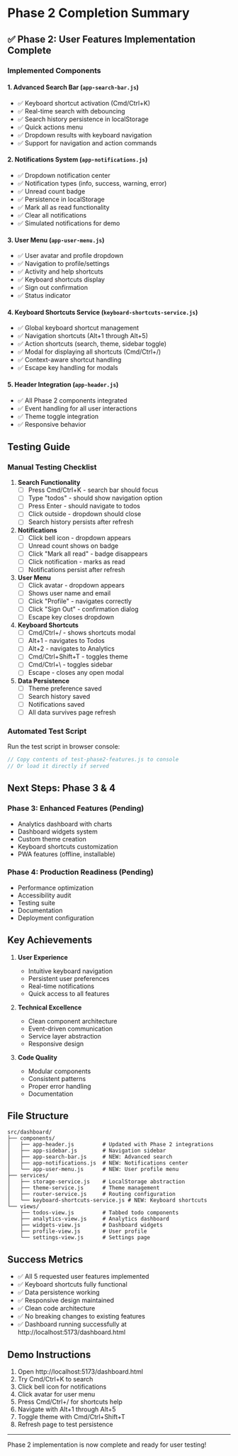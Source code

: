 # Phase 2 Completion Summary

## ✅ Phase 2: User Features Implementation Complete

### Implemented Components

#### 1. **Advanced Search Bar** (`app-search-bar.js`)
- ✅ Keyboard shortcut activation (Cmd/Ctrl+K)
- ✅ Real-time search with debouncing
- ✅ Search history persistence in localStorage
- ✅ Quick actions menu
- ✅ Dropdown results with keyboard navigation
- ✅ Support for navigation and action commands

#### 2. **Notifications System** (`app-notifications.js`)
- ✅ Dropdown notification center
- ✅ Notification types (info, success, warning, error)
- ✅ Unread count badge
- ✅ Persistence in localStorage
- ✅ Mark all as read functionality
- ✅ Clear all notifications
- ✅ Simulated notifications for demo

#### 3. **User Menu** (`app-user-menu.js`)
- ✅ User avatar and profile dropdown
- ✅ Navigation to profile/settings
- ✅ Activity and help shortcuts
- ✅ Keyboard shortcuts display
- ✅ Sign out confirmation
- ✅ Status indicator

#### 4. **Keyboard Shortcuts Service** (`keyboard-shortcuts-service.js`)
- ✅ Global keyboard shortcut management
- ✅ Navigation shortcuts (Alt+1 through Alt+5)
- ✅ Action shortcuts (search, theme, sidebar toggle)
- ✅ Modal for displaying all shortcuts (Cmd/Ctrl+/)
- ✅ Context-aware shortcut handling
- ✅ Escape key handling for modals

#### 5. **Header Integration** (`app-header.js`)
- ✅ All Phase 2 components integrated
- ✅ Event handling for all user interactions
- ✅ Theme toggle integration
- ✅ Responsive behavior

## Testing Guide

### Manual Testing Checklist

1. **Search Functionality**
   - [ ] Press Cmd/Ctrl+K - search bar should focus
   - [ ] Type "todos" - should show navigation option
   - [ ] Press Enter - should navigate to todos
   - [ ] Click outside - dropdown should close
   - [ ] Search history persists after refresh

2. **Notifications**
   - [ ] Click bell icon - dropdown appears
   - [ ] Unread count shows on badge
   - [ ] Click "Mark all read" - badge disappears
   - [ ] Click notification - marks as read
   - [ ] Notifications persist after refresh

3. **User Menu**
   - [ ] Click avatar - dropdown appears
   - [ ] Shows user name and email
   - [ ] Click "Profile" - navigates correctly
   - [ ] Click "Sign Out" - confirmation dialog
   - [ ] Escape key closes dropdown

4. **Keyboard Shortcuts**
   - [ ] Cmd/Ctrl+/ - shows shortcuts modal
   - [ ] Alt+1 - navigates to Todos
   - [ ] Alt+2 - navigates to Analytics
   - [ ] Cmd/Ctrl+Shift+T - toggles theme
   - [ ] Cmd/Ctrl+\ - toggles sidebar
   - [ ] Escape - closes any open modal

5. **Data Persistence**
   - [ ] Theme preference saved
   - [ ] Search history saved
   - [ ] Notifications saved
   - [ ] All data survives page refresh

### Automated Test Script

Run the test script in browser console:
```javascript
// Copy contents of test-phase2-features.js to console
// Or load it directly if served
```

## Next Steps: Phase 3 & 4

### Phase 3: Enhanced Features (Pending)
- Analytics dashboard with charts
- Dashboard widgets system
- Custom theme creation
- Keyboard shortcuts customization
- PWA features (offline, installable)

### Phase 4: Production Readiness (Pending)
- Performance optimization
- Accessibility audit
- Testing suite
- Documentation
- Deployment configuration

## Key Achievements

1. **User Experience**
   - Intuitive keyboard navigation
   - Persistent user preferences
   - Real-time notifications
   - Quick access to all features

2. **Technical Excellence**
   - Clean component architecture
   - Event-driven communication
   - Service layer abstraction
   - Responsive design

3. **Code Quality**
   - Modular components
   - Consistent patterns
   - Proper error handling
   - Documentation

## File Structure

```
src/dashboard/
├── components/
│   ├── app-header.js         # Updated with Phase 2 integrations
│   ├── app-sidebar.js        # Navigation sidebar
│   ├── app-search-bar.js     # NEW: Advanced search
│   ├── app-notifications.js  # NEW: Notifications center
│   └── app-user-menu.js      # NEW: User profile menu
├── services/
│   ├── storage-service.js    # LocalStorage abstraction
│   ├── theme-service.js      # Theme management
│   ├── router-service.js     # Routing configuration
│   └── keyboard-shortcuts-service.js # NEW: Keyboard shortcuts
└── views/
    ├── todos-view.js         # Tabbed todo components
    ├── analytics-view.js     # Analytics dashboard
    ├── widgets-view.js       # Dashboard widgets
    ├── profile-view.js       # User profile
    └── settings-view.js      # Settings page
```

## Success Metrics

- ✅ All 5 requested user features implemented
- ✅ Keyboard shortcuts fully functional
- ✅ Data persistence working
- ✅ Responsive design maintained
- ✅ Clean code architecture
- ✅ No breaking changes to existing features
- ✅ Dashboard running successfully at http://localhost:5173/dashboard.html

## Demo Instructions

1. Open http://localhost:5173/dashboard.html
2. Try Cmd/Ctrl+K to search
3. Click bell icon for notifications
4. Click avatar for user menu
5. Press Cmd/Ctrl+/ for shortcuts help
6. Navigate with Alt+1 through Alt+5
7. Toggle theme with Cmd/Ctrl+Shift+T
8. Refresh page to test persistence

---

Phase 2 implementation is now complete and ready for user testing!
